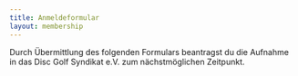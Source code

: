 ```yaml
---
title: Anmeldeformular
layout: membership
---
```


Durch Übermittlung des folgenden Formulars beantragst du die Aufnahme in das Disc Golf Syndikat e.V. zum nächstmöglichen Zeitpunkt.
